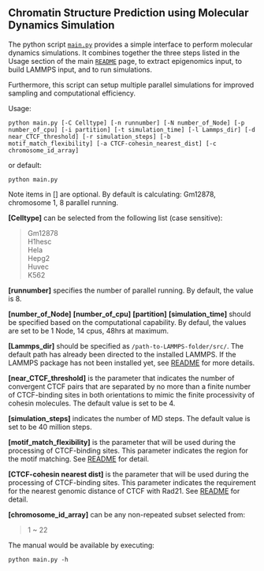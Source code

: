 ## Chromatin Structure Prediction using Molecular Dynamics Simulation 

The python script [`main.py`](./main.py) provides a simple interface to perform molecular dynamics simulations. It combines together the three steps listed in the Usage section of the main [`README`](../README.md) page, to extract epigenomics input, to build LAMMPS input, and to run simulations. 

Furthermore, this script can setup multiple parallel simulations for improved sampling and computational efficiency. 

Usage:
```
python main.py [-C Celltype] [-n runnumber] [-N number_of_Node] [-p number_of_cpu] [-i partition] [-t simulation_time] [-l Lammps_dir] [-d near_CTCF_threshold] [-r simulation_steps] [-b motif_match_flexibility] [-a CTCF-cohesin_nearest_dist] [-c chromosome_id_array]
```
or default:
```
python main.py
```
Note items in [] are optional. By default is calculating: Gm12878, chromosome 1, 8 parallel running.  

**[Celltype]** can be selected from the following list (case sensitive):
>Gm12878  
>H1hesc  
>Hela  
>Hepg2  
>Huvec  
>K562

**[runnumber]** specifies the number of parallel running. By default, the value is 8.  

**[number_of_Node]** **[number_of_cpu]** **[partition]** **[simulation_time]** should be specified based on the computational capability. By defaul, the values are set to be 1 Node, 14 cpus, 48hrs at maximum.  

**[Lammps_dir]** should be specified as `/path-to-LAMMPS-folder/src/`. The default path has already been directed to the installed LAMMPS. If the LAMMPS package has not been installed yet, see [README](../README.md) for more details.  

**[near_CTCF_threshold]** is the parameter that indicates the number of convergent CTCF pairs that are separated by no more than a finite number of CTCF-binding sites in both orientations to mimic the finite processivity of cohesin molecules. The default value is set to be 4.  

**[simulation_steps]** indicates the number of MD steps. The default value is set to be 40 million steps.  

**[motif_match_flexibility]** is the parameter that will be used during the processing of CTCF-binding sites. This parameter indicates the region for the motif matching. See [README](./inputFiles/epig_input/ctcfSites/README.md) for detail.  

**[CTCF-cohesin nearest dist]** is the parameter that will be used during the processing of CTCF-binding sites. This parameter indicates the requirement for the nearest genomic distance of CTCF with Rad21. See [README](./inputFiles/epig_input/ctcfSites/README.md) for detail.  

**[chromosome_id_array]** can be any non-repeated subset selected from:
>1 ~ 22

The manual would be available by executing:
```
python main.py -h
```
